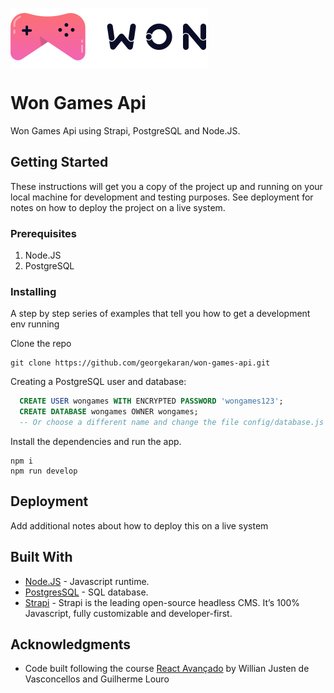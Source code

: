 <img src="./admin/src/assets/images/logo-won-dark.svg" align="center"
     alt="Won Games Dark">

# Won Games Api

Won Games Api using Strapi, PostgreSQL and Node.JS. 

## Getting Started

These instructions will get you a copy of the project up and running on your local machine for development and testing purposes. See deployment for notes on how to deploy the project on a live system.

### Prerequisites

1. Node.JS
2. PostgreSQL

### Installing

A step by step series of examples that tell you how to get a development env running

Clone the repo
```
git clone https://github.com/georgekaran/won-games-api.git
```

Creating a PostgreSQL user and database:

```sql
  CREATE USER wongames WITH ENCRYPTED PASSWORD 'wongames123';
  CREATE DATABASE wongames OWNER wongames;
  -- Or choose a different name and change the file config/database.js
```

Install the dependencies and run the app.
```
npm i
npm run develop
```

## Deployment

Add additional notes about how to deploy this on a live system

## Built With

* [Node.JS](https://nodejs.org/en/docs/) - Javascript runtime.
* [PostgresSQL](https://docs.mongodb.com/) - SQL database.
* [Strapi](https://strapi.io/) - Strapi is the leading open-source headless
CMS. It’s 100% Javascript, fully customizable and
developer-first.

## Acknowledgments

* Code built following the course [React Avançado](https://www.udemy.com/course/react-avancado) by Willian Justen de Vasconcellos and Guilherme Louro
